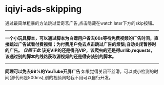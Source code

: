 # iqiyi-ads-skipping
通过最简单粗暴的方法跳过爱奇艺广告,点击隐藏在watch later下方的skip按钮。<hr>
**一个小玩具脚本，可以通过脚本为白嫖用户省去60s等待免费视频的广告时间，直接跳过广告试看付费视频；为付费用户免去点击跳过广告的烦恼;自动关闭暂停时的广告。**
***仅限于此***   **该充VIP的还是得充VIP，该爬虫的还是得urllib,requests，该通过别的脚本的线路获取源视频的还是得安装别的脚本。**<hr>
**同理可以免去99%的YouTube开屏广告**
如果觉得关闭不丝滑，可以减小检测的时间(源代码是500ms),别的视频网站我不用可以自行开发。
